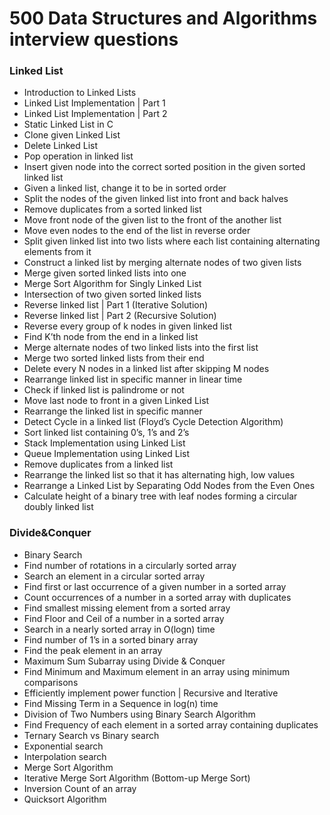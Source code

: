 # 500 Data Structures and Algorithms interview questions 

### Linked List

* Introduction to Linked Lists
* Linked List Implementation | Part 1
* Linked List Implementation | Part 2
* Static Linked List in C
* Clone given Linked List
* Delete Linked List
* Pop operation in linked list
* Insert given node into the correct sorted position in the given sorted linked list
* Given a linked list, change it to be in sorted order
* Split the nodes of the given linked list into front and back halves
* Remove duplicates from a sorted linked list
* Move front node of the given list to the front of the another list
* Move even nodes to the end of the list in reverse order
* Split given linked list into two lists where each list containing alternating elements from it
* Construct a linked list by merging alternate nodes of two given lists
* Merge given sorted linked lists into one
* Merge Sort Algorithm for Singly Linked List
* Intersection of two given sorted linked lists
* Reverse linked list | Part 1 (Iterative Solution)
* Reverse linked list | Part 2 (Recursive Solution)
* Reverse every group of k nodes in given linked list
* Find K’th node from the end in a linked list
* Merge alternate nodes of two linked lists into the first list
* Merge two sorted linked lists from their end
* Delete every N nodes in a linked list after skipping M nodes
* Rearrange linked list in specific manner in linear time
* Check if linked list is palindrome or not
* Move last node to front in a given Linked List
* Rearrange the linked list in specific manner
* Detect Cycle in a linked list (Floyd’s Cycle Detection Algorithm)
* Sort linked list containing 0’s, 1’s and 2’s
* Stack Implementation using Linked List
* Queue Implementation using Linked List
* Remove duplicates from a linked list
* Rearrange the linked list so that it has alternating high, low values
* Rearrange a Linked List by Separating Odd Nodes from the Even Ones
* Calculate height of a binary tree with leaf nodes forming a circular doubly linked list

### Divide&Conquer
* Binary Search
* Find number of rotations in a circularly sorted array
* Search an element in a circular sorted array
* Find first or last occurrence of a given number in a sorted array
* Count occurrences of a number in a sorted array with duplicates
* Find smallest missing element from a sorted array
* Find Floor and Ceil of a number in a sorted array
* Search in a nearly sorted array in O(logn) time
* Find number of 1’s in a sorted binary array
* Find the peak element in an array
* Maximum Sum Subarray using Divide & Conquer
* Find Minimum and Maximum element in an array using minimum comparisons
* Efficiently implement power function | Recursive and Iterative
* Find Missing Term in a Sequence in log(n) time
* Division of Two Numbers using Binary Search Algorithm
* Find Frequency of each element in a sorted array containing duplicates
* Ternary Search vs Binary search
* Exponential search
* Interpolation search
* Merge Sort Algorithm
* Iterative Merge Sort Algorithm (Bottom-up Merge Sort)
* Inversion Count of an array
* Quicksort Algorithm
